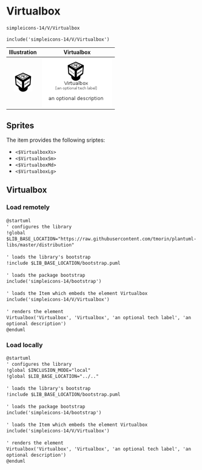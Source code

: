 # Virtualbox


```text
simpleicons-14/V/Virtualbox
```

```text
include('simpleicons-14/V/Virtualbox')
```



| Illustration | Virtualbox |
| :---: | :---: |
| ![illustration for Illustration](../../simpleicons-14/V/Virtualbox.png) | ![illustration for Virtualbox](../../simpleicons-14/V/Virtualbox.Local.png) |



## Sprites
The item provides the following sriptes:

- `<$VirtualboxXs>`
- `<$VirtualboxSm>`
- `<$VirtualboxMd>`
- `<$VirtualboxLg>`





## Virtualbox

### Load remotely
```plantuml
@startuml
' configures the library
!global $LIB_BASE_LOCATION="https://raw.githubusercontent.com/tmorin/plantuml-libs/master/distribution"

' loads the library's bootstrap
!include $LIB_BASE_LOCATION/bootstrap.puml

' loads the package bootstrap
include('simpleicons-14/bootstrap')

' loads the Item which embeds the element Virtualbox
include('simpleicons-14/V/Virtualbox')

' renders the element
Virtualbox('Virtualbox', 'Virtualbox', 'an optional tech label', 'an optional description')
@enduml
```

### Load locally
```plantuml
@startuml
' configures the library
!global $INCLUSION_MODE="local"
!global $LIB_BASE_LOCATION="../.."

' loads the library's bootstrap
!include $LIB_BASE_LOCATION/bootstrap.puml

' loads the package bootstrap
include('simpleicons-14/bootstrap')

' loads the Item which embeds the element Virtualbox
include('simpleicons-14/V/Virtualbox')

' renders the element
Virtualbox('Virtualbox', 'Virtualbox', 'an optional tech label', 'an optional description')
@enduml
```

